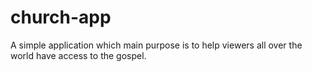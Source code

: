 # church-app
A simple application which main purpose is to help viewers all over the world have access to the gospel.
